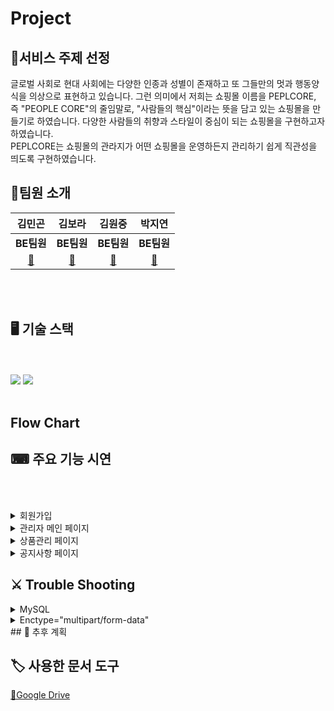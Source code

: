 # Project
<div align="center><img src = "" />

## 👗서비스 주제 선정
글로벌 사회로 현대 사회에는 다양한 인종과 성별이 존재하고 또 그들만의 멋과 행동양식을 의상으로 표현하고 있습니다. 그런 의미에서 저희는 쇼핑몰 이름을 PEPLCORE, 즉 "PEOPLE CORE"의 줄임말로, "사람들의 핵심"이라는 뜻을 담고 있는 쇼핑몰을 만들기로 하였습니다. 다양한 사람들의 취향과 스타일이 중심이 되는 쇼핑몰을 구현하고자 하였습니다.<br>
PEPLCORE는 쇼핑몰의 관라지가 어떤 쇼핑몰을 운영하든지 관리하기 쉽게 직관성을 띄도록 구현하였습니다.
<br>

## 👥팀원 소개
|**김민곤**|**김보라**|**김원중**|**박지연**| 
|:---:|:---:|:---:|:---:|
|**BE팀원**|**BE팀원**|**BE팀원**|**BE팀원**|
|[🔗](https://github.com/)|[🔗](https://github.com/kimpurple0520)|[🔗](https://github.com/gimpo5975)|[🔗](https://github.com/yeonjp)|

<br></br>

## 🖥 기술 스택
<br></br>
<img src="https://img.shields.io/badge/HTML5-E34F26?style=flat&logo=HTML5&logoColor=white" />
	<img src="https://img.shields.io/badge/CSS3-1572B6?style=flat&logo=CSS3&logoColor=white" />
  <br></br>

## Flow Chart

## ⌨ 주요 기능 시연
<br></br>
<details>
	<summary>회원가입</summary>
</details>
<details>
	<summary>관리자 메인 페이지</summary>
</details>
<details>
	<summary>상품관리 페이지</summary>
</details>
<details>
	<summary>공지사항 페이지</summary>
</details>

## ⚔ Trouble Shooting
<details>
	<summary>MySQL</summary>
	<div markdown="1">
	<h4>MySQL 오류</h4>
	<img src="" />
	<br></br>
	</div>
</details>
<details>
	<summary>Enctype="multipart/form-data"</summary>
</details>
## 📆 추후 계획

## 🏷 사용한 문서 도구
[🔗Google Drive](https://drive.google.com/drive/folders/1FkgtakCxOT1lR2b5CqQNYS4lWRL1cztg?usp=sharing)
